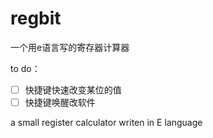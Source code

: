 # regbit
一个用e语言写的寄存器计算器

to do：

- [ ] 快捷键快速改变某位的值
- [ ] 快捷键唤醒改软件

a small register calculator writen in E language
